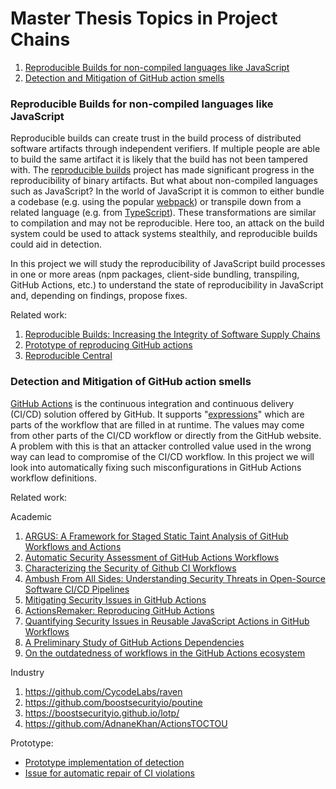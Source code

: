 # Master Thesis Topics in Project Chains

1. [Reproducible Builds for non-compiled languages like JavaScript](#reproducible-builds-for-non-compiled-languages-like-javascript)
2. [Detection and Mitigation of GitHub action smells](#detection-and-mitigation-of-github-action-smells)

### Reproducible Builds for non-compiled languages like JavaScript

Reproducible builds can create trust in the build process of distributed software artifacts through independent verifiers.
If multiple people are able to build the same artifact it is likely that the build has not been tampered with.
The [reproducible builds](https://reproducible-builds.org/) project has made significant progress in the reproducibility of binary artifacts. But what about non-compiled languages such as JavaScript?
In the world of JavaScript it is common to either bundle a codebase (e.g. using the popular [webpack](https://reproducible-builds.org/)) or transpile down from a related language (e.g. from [TypeScript](https://www.typescriptlang.org/)).
These transformations are similar to compilation and may not be reproducible.
Here too, an attack on the build system could be used to attack systems stealthily, and reproducible builds could aid in detection.

In this project we will study the reproducibility of JavaScript build processes in one or more areas (npm packages, client-side bundling, transpiling, GitHub Actions, etc.) to understand the state of reproducibility in JavaScript and, depending on findings, propose fixes.

Related work:
1. [Reproducible Builds: Increasing the Integrity of Software Supply Chains](https://arxiv.org/abs/2104.06020)
1. [Prototype of reproducing GitHub actions](https://github.com/ericcornelissen/reproducing-actions)
1. [Reproducible Central](https://github.com/jvm-repo-rebuild/reproducible-central)

### Detection and Mitigation of GitHub action smells

[GitHub Actions](https://docs.github.com/en/actions) is the continuous integration and continuous delivery (CI/CD) solution offered by GitHub.
It supports "[expressions](https://docs.github.com/en/actions/writing-workflows/choosing-what-your-workflow-does/evaluate-expressions-in-workflows-and-actions)" which are parts of the workflow that are filled in at runtime.
The values may come from other parts of the CI/CD workflow or directly from the GitHub website.
A problem with this is that an attacker controlled value used in the wrong way can lead to compromise of the CI/CD workflow.
In this project we will look into automatically fixing such misconfigurations in GitHub Actions workflow definitions.

Related work:

Academic

1. [ARGUS: A Framework for Staged Static Taint Analysis of GitHub Workflows and Actions](https://www.usenix.org/conference/usenixsecurity23/presentation/muralee)
1. [Automatic Security Assessment of GitHub Actions Workflows](https://dl.acm.org/doi/abs/10.1145/3560835.3564554)
1. [Characterizing the Security of Github CI Workflows](https://www.usenix.org/conference/usenixsecurity22/presentation/koishybayev)
1. [Ambush From All Sides: Understanding Security Threats in Open-Source Software CI/CD Pipelines](https://ieeexplore.ieee.org/document/10061526)
1. [Mitigating Security Issues in GitHub Actions](https://orbi.umons.ac.be/bitstream/20.500.12907/48447/1/Hassan2024-EnCyCriSSVM.pdf)
1. [ActionsRemaker: Reproducing GitHub Actions](http://cdn.zhuhaonan.com/files/icse-23-actionsremaker.pdf)
1. [Quantifying Security Issues in Reusable JavaScript Actions in GitHub Workflows](https://orbi.umons.ac.be/handle/20.500.12907/48468)
1. [A Preliminary Study of GitHub Actions Dependencies](https://ceur-ws.org/Vol-3483/paper7.pdf)
1. [On the outdatedness of workflows in the GitHub Actions ecosystem](https://www.sciencedirect.com/science/article/pii/S0164121223002224)

Industry

1. https://github.com/CycodeLabs/raven
1. https://github.com/boostsecurityio/poutine
1. https://boostsecurityio.github.io/lotp/
1. https://github.com/AdnaneKhan/ActionsTOCTOU

Prototype:
- [Prototype implementation of detection](https://github.com/ericcornelissen/ades)
- [Issue for automatic repair of CI violations](https://github.com/ericcornelissen/ades/issues/42)
